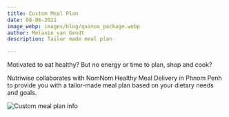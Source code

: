 ```yaml
---
title: Custom Meal Plan
date: 08-06-2021
image_webp: images/blog/quinoa_package.webp
author: Melanie van Gendt
description: Tailor made meal plan

---
```

Motivated to eat healthy? But no energy or time to plan, shop and cook?

Nutriwise collaborates with NomNom Healthy Meal Delivery in Phnom Penh to provide you with a tailor-made meal plan based on your dietary needs and goals.

![Custom meal plan info](/images/blog/custom-plan-info.png "Custom meal plan info")